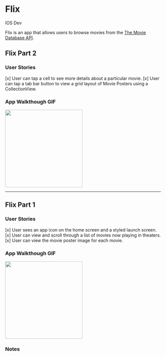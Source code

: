 # Flix
IOS Dev

Flix is an app that allows users to browse movies from the [The Movie Database API](http://docs.themoviedb.apiary.io/#).

## Flix Part 2

### User Stories


[x]  User can tap a cell to see more details about a particular movie.
[x]  User can tap a tab bar button to view a grid layout of Movie Posters using a CollectionView.



### App Walkthough GIF


<img src= "http://g.recordit.co/HwxI4ik40p.gif" width=250><br>




---

## Flix Part 1

### User Stories



[x]  User sees an app icon on the home screen and a styled launch screen.
[x]  User can view and scroll through a list of movies now playing in theaters.
[x]  User can view the movie poster image for each movie.



### App Walkthough GIF
<img src="http://g.recordit.co/ROoyOIuHej.gif" width=250><br>

### Notes






